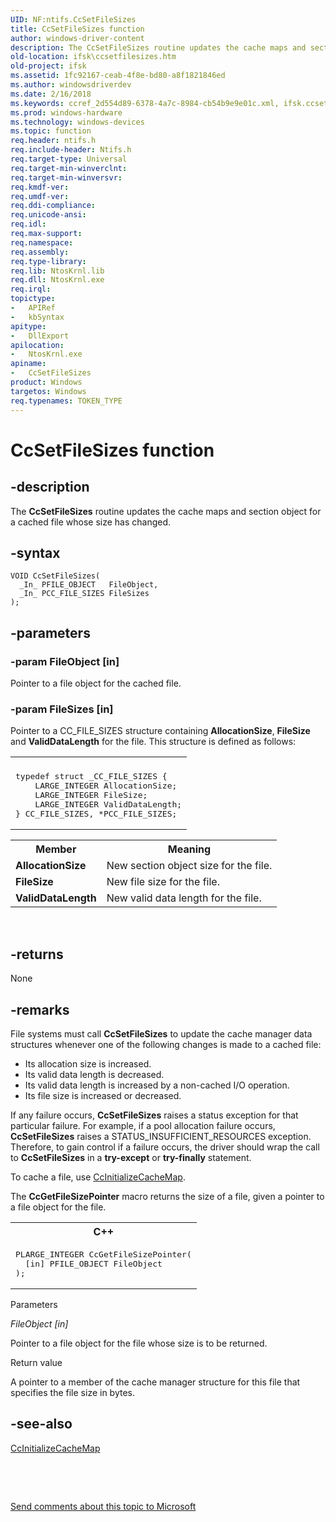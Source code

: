 ```yaml
---
UID: NF:ntifs.CcSetFileSizes
title: CcSetFileSizes function
author: windows-driver-content
description: The CcSetFileSizes routine updates the cache maps and section object for a cached file whose size has changed.
old-location: ifsk\ccsetfilesizes.htm
old-project: ifsk
ms.assetid: 1fc92167-ceab-4f8e-bd80-a8f1821846ed
ms.author: windowsdriverdev
ms.date: 2/16/2018
ms.keywords: ccref_2d554d89-6378-4a7c-8984-cb54b9e9e01c.xml, ifsk.ccsetfilesizes, CcSetFileSizes routine [Installable File System Drivers], ntifs/CcSetFileSizes, CcSetFileSizes
ms.prod: windows-hardware
ms.technology: windows-devices
ms.topic: function
req.header: ntifs.h
req.include-header: Ntifs.h
req.target-type: Universal
req.target-min-winverclnt: 
req.target-min-winversvr: 
req.kmdf-ver: 
req.umdf-ver: 
req.ddi-compliance: 
req.unicode-ansi: 
req.idl: 
req.max-support: 
req.namespace: 
req.assembly: 
req.type-library: 
req.lib: NtosKrnl.lib
req.dll: NtosKrnl.exe
req.irql: 
topictype:
-	APIRef
-	kbSyntax
apitype:
-	DllExport
apilocation:
-	NtosKrnl.exe
apiname:
-	CcSetFileSizes
product: Windows
targetos: Windows
req.typenames: TOKEN_TYPE
---
```


# CcSetFileSizes function


## -description


The <b>CcSetFileSizes</b> routine updates the cache maps and section object for a cached file whose size has changed.


## -syntax


````
VOID CcSetFileSizes(
  _In_ PFILE_OBJECT   FileObject,
  _In_ PCC_FILE_SIZES FileSizes
);
````


## -parameters




### -param FileObject [in]

Pointer to a file object for the cached file.


### -param FileSizes [in]

Pointer to a CC_FILE_SIZES structure containing <b>AllocationSize</b>, <b>FileSize</b> and <b>ValidDataLength</b> for the file. This structure is defined as follows:

<div class="code"><span codelanguage=""><table>
<tr>
<th></th>
</tr>
<tr>
<td>
<pre>typedef struct _CC_FILE_SIZES {
    LARGE_INTEGER AllocationSize;
    LARGE_INTEGER FileSize;
    LARGE_INTEGER ValidDataLength;
} CC_FILE_SIZES, *PCC_FILE_SIZES;</pre>
</td>
</tr>
</table></span></div>
<table>
<tr>
<th>Member</th>
<th>Meaning</th>
</tr>
<tr>
<td>
<b>AllocationSize</b>

</td>
<td>
New section object size for the file. 

</td>
</tr>
<tr>
<td>
<b>FileSize</b>

</td>
<td>
New file size for the file.

</td>
</tr>
<tr>
<td>
<b>ValidDataLength</b>

</td>
<td>
New valid data length for the file.

</td>
</tr>
</table>
 


## -returns



None




## -remarks



File systems must call <b>CcSetFileSizes</b> to update the cache manager data structures whenever one of the following changes is made to a cached file:

<ul>
<li>
Its allocation size is increased.

</li>
<li>
Its valid data length is decreased.

</li>
<li>
Its valid data length is increased by a non-cached I/O operation.

</li>
<li>
Its file size is increased or decreased.

</li>
</ul>
If any failure occurs, <b>CcSetFileSizes</b> raises a status exception for that particular failure. For example, if a pool allocation failure occurs, <b>CcSetFileSizes</b> raises a STATUS_INSUFFICIENT_RESOURCES exception. Therefore, to gain control if a failure occurs, the driver should wrap the call to <b>CcSetFileSizes</b> in a <b>try-except</b> or <b>try-finally</b> statement.

To cache a file, use <a href="..\ntifs\nf-ntifs-ccinitializecachemap.md">CcInitializeCacheMap</a>.

The <b>CcGetFileSizePointer</b> macro returns the size of a file, given a pointer to a file object for the file.

<div class="code"><span codelanguage="ManagedCPlusPlus"><table>
<tr>
<th>C++</th>
</tr>
<tr>
<td>
<pre>PLARGE_INTEGER CcGetFileSizePointer(
  [in] PFILE_OBJECT FileObject
);
</pre>
</td>
</tr>
</table></span></div>
Parameters

<i>FileObject [in]</i>

Pointer to a file object for the file whose size is to be returned.

Return value

A pointer to a member of the cache manager structure for this file that specifies the file size in bytes.




## -see-also

<a href="..\ntifs\nf-ntifs-ccinitializecachemap.md">CcInitializeCacheMap</a>



 

 

<a href="mailto:wsddocfb@microsoft.com?subject=Documentation%20feedback [ifsk\ifsk]:%20CcSetFileSizes routine%20 RELEASE:%20(2/16/2018)&amp;body=%0A%0APRIVACY STATEMENT%0A%0AWe use your feedback to improve the documentation. We don't use your email address for any other purpose, and we'll remove your email address from our system after the issue that you're reporting is fixed. While we're working to fix this issue, we might send you an email message to ask for more info. Later, we might also send you an email message to let you know that we've addressed your feedback.%0A%0AFor more info about Microsoft's privacy policy, see http://privacy.microsoft.com/en-us/default.aspx." title="Send comments about this topic to Microsoft">Send comments about this topic to Microsoft</a>

